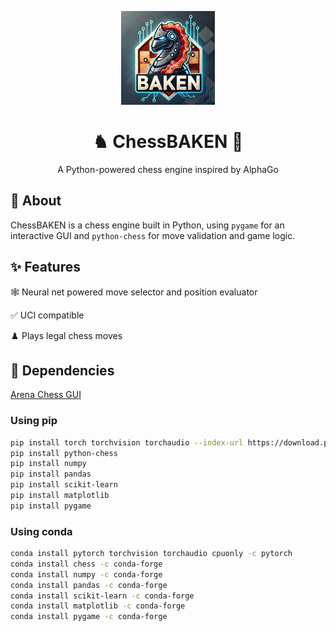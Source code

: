 <p align="center">
  <img src="Images/BaconHorse.webp" width="150" height="150" />
</p>

<h1 align="center">♞ ChessBAKEN 🥓</h1>

<p align="center">
  A Python-powered chess engine inspired by AlphaGo
  <br />
</p>

#### 

## 📌 About

ChessBAKEN is a chess engine built in Python, using `pygame` for an interactive GUI and `python-chess` for move validation and game logic. 

## ✨ Features

🕸️ Neural net powered move selector and position evaluator  

✅ UCI compatible

♟️ Plays legal chess moves  

## 🚀 Dependencies

[Arena Chess GUI](http://www.playwitharena.de/downloads/arena_3.5.1.zip)

### Using pip
```sh
pip install torch torchvision torchaudio --index-url https://download.pytorch.org/whl/cpu
pip install python-chess
pip install numpy
pip install pandas
pip install scikit-learn
pip install matplotlib
pip install pygame
```
### Using conda
```sh
conda install pytorch torchvision torchaudio cpuonly -c pytorch
conda install chess -c conda-forge
conda install numpy -c conda-forge
conda install pandas -c conda-forge
conda install scikit-learn -c conda-forge
conda install matplotlib -c conda-forge
conda install pygame -c conda-forge
